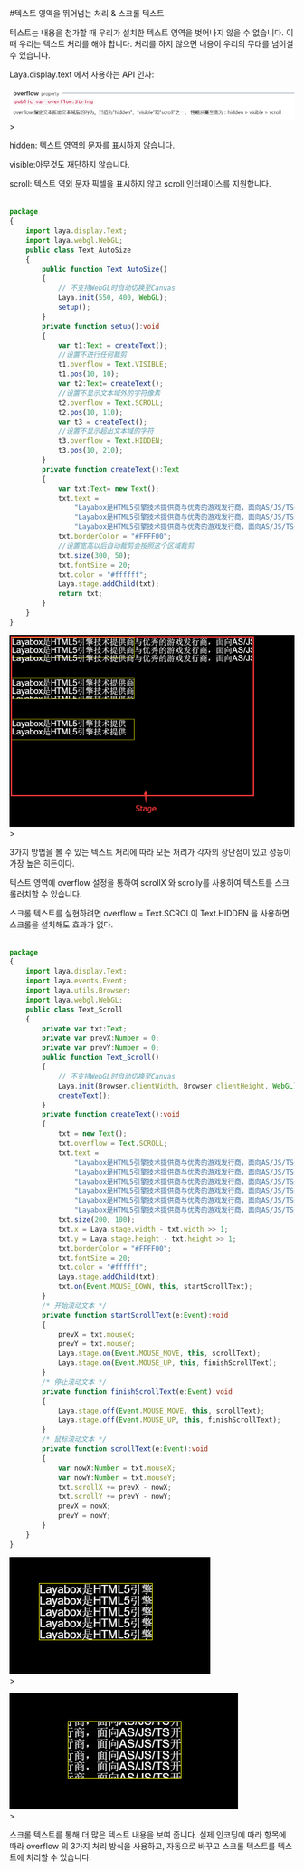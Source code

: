 #텍스트 영역을 뛰어넘는 처리 & 스크롤 텍스트

텍스트는 내용을 첨가할 때 우리가 설치한 텍스트 영역을 벗어나지 않을 수 없습니다. 이때 우리는 텍스트 처리를 해야 합니다. 처리를 하지 않으면 내용이 우리의 무대를 넘어설 수 있습니다.

Laya.display.text 에서 사용하는 API 인자:

![1](img/1.png)</br>>

hidden: 텍스트 영역의 문자를 표시하지 않습니다.

visible:아무것도 재단하지 않습니다.

scroll: 텍스트 역외 문자 픽셀을 표시하지 않고 scroll 인터페이스를 지원합니다.


```typescript

package
{
	import laya.display.Text;
	import laya.webgl.WebGL;
	public class Text_AutoSize
	{
		public function Text_AutoSize()
		{
			// 不支持WebGL时自动切换至Canvas
			Laya.init(550, 400, WebGL);
			setup();
		}
		private function setup():void
		{
			var t1:Text = createText();
			//设置不进行任何裁剪
			t1.overflow = Text.VISIBLE;
			t1.pos(10, 10);
			var t2:Text= createText();
			//设置不显示文本域外的字符像素
			t2.overflow = Text.SCROLL;
			t2.pos(10, 110);
			var t3 = createText();
			//设置不显示超出文本域的字符
			t3.overflow = Text.HIDDEN;
			t3.pos(10, 210);
		}
		private function createText():Text
		{
			var txt:Text= new Text();
			txt.text = 
				"Layabox是HTML5引擎技术提供商与优秀的游戏发行商，面向AS/JS/TS开发者提供HTML5开发技术方案！\n" +
				"Layabox是HTML5引擎技术提供商与优秀的游戏发行商，面向AS/JS/TS开发者提供HTML5开发技术方案！\n" +
				"Layabox是HTML5引擎技术提供商与优秀的游戏发行商，面向AS/JS/TS开发者提供HTML5开发技术方案！";
			txt.borderColor = "#FFFF00";
			//设置宽高以后自动裁剪会按照这个区域裁剪
			txt.size(300, 50);
			txt.fontSize = 20;
			txt.color = "#ffffff";
			Laya.stage.addChild(txt);
			return txt;
		}
	}
}
```


![2](img/2.png)</br>>

3가지 방법을 볼 수 있는 텍스트 처리에 따라 모든 처리가 각자의 장단점이 있고 성능이 가장 높은 히든이다.

텍스트 영역에 overflow 설정을 통하여 scrollX 와 scrolly를 사용하여 텍스트를 스크롤러치할 수 있습니다.

스크롤 텍스트를 실현하려면 overflow = Text.SCROL이 Text.HIDDEN 을 사용하면 스크롤을 설치해도 효과가 없다.


```typescript

package 
{
	import laya.display.Text;
	import laya.events.Event;
	import laya.utils.Browser;
	import laya.webgl.WebGL;
	public class Text_Scroll 
	{
		private var txt:Text;
		private var prevX:Number = 0;
		private var prevY:Number = 0;
		public function Text_Scroll() 
		{
			// 不支持WebGL时自动切换至Canvas
			Laya.init(Browser.clientWidth, Browser.clientHeight, WebGL);
			createText();
		}
		private function createText():void
		{
			txt = new Text();
			txt.overflow = Text.SCROLL;
			txt.text = 
				"Layabox是HTML5引擎技术提供商与优秀的游戏发行商，面向AS/JS/TS开发者提供HTML5开发技术方案！\n" +
				"Layabox是HTML5引擎技术提供商与优秀的游戏发行商，面向AS/JS/TS开发者提供HTML5开发技术方案！\n" +
				"Layabox是HTML5引擎技术提供商与优秀的游戏发行商，面向AS/JS/TS开发者提供HTML5开发技术方案！\n" +
				"Layabox是HTML5引擎技术提供商与优秀的游戏发行商，面向AS/JS/TS开发者提供HTML5开发技术方案！\n" +
				"Layabox是HTML5引擎技术提供商与优秀的游戏发行商，面向AS/JS/TS开发者提供HTML5开发技术方案！\n" +
				"Layabox是HTML5引擎技术提供商与优秀的游戏发行商，面向AS/JS/TS开发者提供HTML5开发技术方案！";
			txt.size(200, 100);
			txt.x = Laya.stage.width - txt.width >> 1;
			txt.y = Laya.stage.height - txt.height >> 1;
			txt.borderColor = "#FFFF00";
			txt.fontSize = 20;
			txt.color = "#ffffff";
			Laya.stage.addChild(txt);
			txt.on(Event.MOUSE_DOWN, this, startScrollText);
		}
		/* 开始滚动文本 */
		private function startScrollText(e:Event):void
		{
			prevX = txt.mouseX;
			prevY = txt.mouseY;
			Laya.stage.on(Event.MOUSE_MOVE, this, scrollText);
			Laya.stage.on(Event.MOUSE_UP, this, finishScrollText);
		}
		/* 停止滚动文本 */
		private function finishScrollText(e:Event):void
		{
			Laya.stage.off(Event.MOUSE_MOVE, this, scrollText);
			Laya.stage.off(Event.MOUSE_UP, this, finishScrollText);
		}
		/* 鼠标滚动文本 */
		private function scrollText(e:Event):void
		{
			var nowX:Number = txt.mouseX;
			var nowY:Number = txt.mouseY;
			txt.scrollX += prevX - nowX;
			txt.scrollY += prevY - nowY;
			prevX = nowX;
			prevY = nowY;
		}
	}
}
```


![3](img/3.png)</br>>

![4](img/4.png)</br>>

스크롤 텍스트를 통해 더 많은 텍스트 내용을 보여 줍니다. 실제 인코딩에 따라 항목에 따라 overflow 의 3가지 처리 방식을 사용하고, 자동으로 바꾸고 스크롤 텍스트를 텍스트에 처리할 수 있습니다.